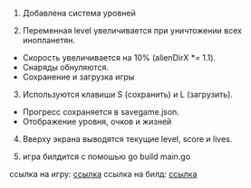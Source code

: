 1. Добавлена система уровней

2. Переменная level увеличивается при уничтожении всех инопланетян.
- Скорость увеличивается на 10% (alienDirX *= 1.1).
- Снаряды обнуляются.
- Сохранение и загрузка игры

3. Используются клавиши S (сохранить) и L (загрузить).
- Прогресс сохраняется в savegame.json.
- Отображение уровня, очков и жизней

4. Вверху экрана выводятся текущие level, score и lives.

5. игра билдится с помошью  go build main.go

ссылка на игру: [ссылка](../pr2/code/golang/main.go)
ссылка на билд: [ссылка](../pr2/code/golang/main)